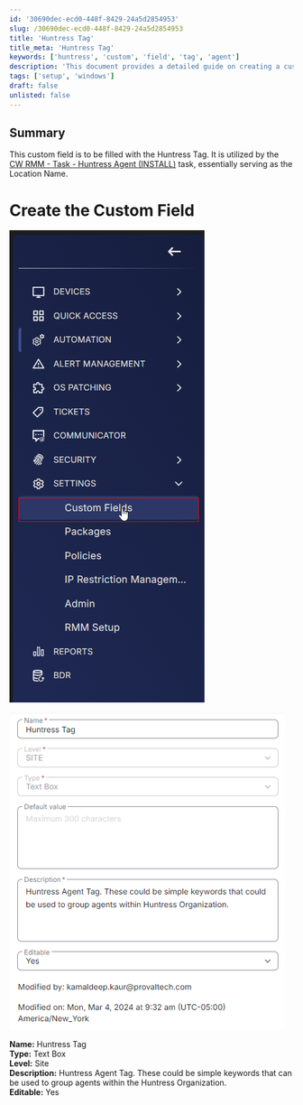 ```yaml
---
id: '30690dec-ecd0-448f-8429-24a5d2854953'
slug: /30690dec-ecd0-448f-8429-24a5d2854953
title: 'Huntress Tag'
title_meta: 'Huntress Tag'
keywords: ['huntress', 'custom', 'field', 'tag', 'agent']
description: 'This document provides a detailed guide on creating a custom field for the Huntress Tag, which is used in the CW RMM task for Huntress Agent installation. It includes step-by-step instructions and visual aids to assist in the setup process.'
tags: ['setup', 'windows']
draft: false
unlisted: false
---
```


## Summary

This custom field is to be filled with the Huntress Tag. It is utilized by the [CW RMM - Task - Huntress Agent (INSTALL)](/docs/e1f40d15-13f1-465e-9870-653927ad0434) task, essentially serving as the Location Name.

# Create the Custom Field

![Image](../../../static/img/docs/30690dec-ecd0-448f-8429-24a5d2854953/image_1.png)

![Image](../../../static/img/docs/30690dec-ecd0-448f-8429-24a5d2854953/image_2.png)

**Name:** Huntress Tag  
**Type:** Text Box  
**Level:** Site  
**Description:** Huntress Agent Tag. These could be simple keywords that can be used to group agents within the Huntress Organization.  
**Editable:** Yes  

